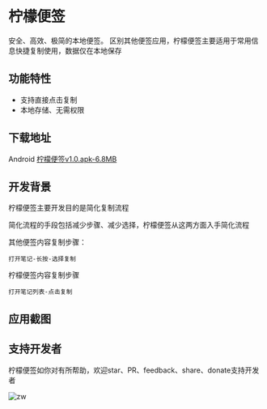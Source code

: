 # 柠檬便签
安全、高效、极简的本地便签。
区别其他便签应用，柠檬便签主要适用于常用信息快捷复制使用，数据仅在本地保存

## 功能特性
 - 支持直接点击复制
 - 本地存储、无需权限

## 下载地址
Android [柠檬便签v1.0.apk-6.8MB](https://www.123pan.com/s/y4HrVv-HbKlA.html)

## 开发背景
柠檬便签主要开发目的是简化复制流程

简化流程的手段包括减少步骤、减少选择，柠檬便签从这两方面入手简化流程

其他便签内容复制步骤：
```       
打开笔记-长按-选择复制
```
柠檬便签内容复制步骤
```
打开笔记列表-点击复制
```

## 应用截图

## 支持开发者

柠檬便签如你对有所帮助，欢迎star、PR、feedback、share、donate支持开发者

![zw](https://raw.githubusercontent.com/ishare20/lemonPush/master/docs/static/img/zw.jpg)